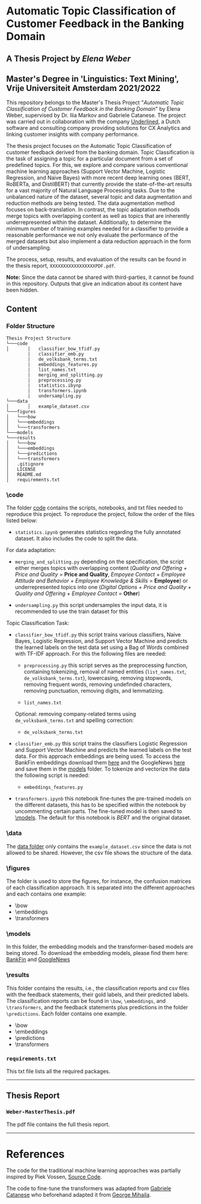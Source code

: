 # Automatic Topic Classification of Customer Feedback in the Banking Domain 

## A Thesis Project by *Elena Weber* 
## Master's Degree in 'Linguistics: Text Mining', Vrije Universiteit Amsterdam 2021/2022

This repository belongs to the Master's Thesis Project "*Automatic Topic Classification of Customer Feedback in the Banking Domain*" by Elena Weber, supervised by Dr. Ilia Markov and Gabriele Catanese. 
The project was carried out in collaboration with the company [Underlined](https://underlined.eu/), a Dutch software and consulting company providing solutions for CX Analytics and linking customer insights with company performance.

The thesis project focuses on the Automatic Topic Classification of customer feedback derived from the banking domain. Topic Classification is the task of assigning a topic for a particular document from a set of predefined topics. For this, we explore and compare various conventional machine learning approaches (Support Vector Machine, Logistic Regression, and Naive Bayes) with more recent deep learning ones (BERT, RoBERTa, and DistilBERT) that currently provide the state-of-the-art results for a vast majority of Natural Language Processing tasks. Due to the unbalanced nature of the dataset, several topic and data augmentation and reduction methods are being tested. The data augmentation method focuses on back-translation. In contrast, the topic adaptation methods merge topics with overlapping content as well as topics that are inherently underrepresented within the dataset. Additionally, to determine the minimum number of training examples needed for a classifier to provide a reasonable performance we not only evaluate the performance of the merged datasets but also implement a data reduction approach in the form of undersampling. 

The process, setup, results, and evaluation of the results can be found in the thesis report, `XXXXXXXXXXXXXXXXXPDF.pdf`. 

**Note:** Since the data cannot be shared with third-parties, it cannot be found in this repository. Outputs that give an indication about its content have been hidden. 

## Content

### Folder Structure 
```
Thesis Project Structure 
└───code
│       |   classifier_bow_tfidf.py
        |   classifier_emb.py
        |   de_volksbank_terms.txt
        |   embeddings_features.py
        |   list_names.txt
        |   merging_and_splitting.py
        |   preprocessing.py
        |   statistics.ibynp
        |   transformers.ipynb
        |   undersampling.py
└───data
│       │   example_dataset.csv 
└───figures
│   └───bow
│   └───embeddings
│   └───transformers
└───models
└───results
│   └───bow
│   └───embeddings
│   └───predictions
│   └───transformers
│   .gitignore
│   LICENSE
│   README.md
│   requirements.txt
```

### \code
The folder [code](https://github.com/cltl-students/Weber_Elena_Automatic_Topic_Classification/tree/main/code) contains the scripts, notebooks, and txt files needed to reproduce this project. 
To reproduce the project, follow the order of the files listed below:

* `statistics.ipynb` generates statistics regarding the fully annotated dataset. It also includes the code to split the data. 

For data adaptation: 
* `merging_and_splitting.py` depending on the specification, the script either merges topics with overlapping content (*Quality and Offering + Price and Quality* = **Price and Quality**, *Empoyee Contact + Employee Attitude and Behavior + Employee Knowledge & Skills* = **Employee**) or underrepresented topics into one (*Digital Options + Price and Quality + Quality and Offering + Employee Contact* = **Other**)

* `undersampling.py` this script undersamples the input data, it is recommended to use the train dataset for this

Topic Classification Task: 
* `classifier_bow_tfidf.py` this script trains various classifiers, Naive Bayes, Logistic Regression, and Support Vector Machine and predicts the learned labels on the test data set using a Bag of Words combined with TF-IDF approach. For this the following files are needed:
    * `preprocessing.py` this script serves as the preprocessing function, containing tokenizing, removal of named entities (`list_names.txt`, `de_volksbank_terms.txt`), lowercasing, removing stopwords, removing frequent words, removing undefinded characters, removing punctuation, removing digits, and lemmatizing. 

   * `list_names.txt` 

    Optional: removing company-related terms using `de_volksbank_terms.txt` and spelling correction:

    * `de_volksbank_terms.txt` 

* `classifier_emb.py` this script trains the classifiers Logistic Regression and Support Vector Machine and predicts the learned labels on the test data. For this approach embeddings are being used. To access the BankFin embeddings download them [here](https://github.com/sid321axn/bank_fin_embedding) and the GoogleNews [here](https://code.google.com/archive/p/word2vec/) and save them in the [models](https://github.com/cltl-students/Weber_Elena_Automatic_Topic_Classification/tree/main/models) folder. To tokenize and vectorize the data the following script is needed: 

    * `embeddings_features.py`

* `transformers.ipynb` this notebook fine-tunes the pre-trained models on the different datasets, this has to be specified within the notebook by uncommenting certain parts. The fine-tuned model is then saved to [\models](https://github.com/cltl-students/Weber_Elena_Automatic_Topic_Classification/tree/main/models). The default for this notebook is *BERT* and the original dataset.

### \data
The [data folder](https://github.com/cltl-students/Weber_Elena_Automatic_Topic_Classification/tree/main/data) only contains the `example_dataset.csv` since the data is not allowed to be shared. However, the csv file shows the structure of the data. 

### \figures
The folder is used to store the figures, for instance, the confusion matrices of each classification approach. It is separated into the different approaches and each contains one example:

* \bow
* \embeddings
* \transformers

### \models
In this folder, the embedding models and the transformer-based models are being stored. To download the embedding models, please find them here: [BankFin](https://github.com/sid321axn/bank_fin_embedding) and [GoogleNews](https://code.google.com/archive/p/word2vec/)

### \results
This folder contains the results, i.e., the classification reports and csv files with the feedback statements, their gold labels, and their predicted labels. The classification reports can be found in `\bow`, `\embeddings`, and `\transformers`, and the feedback statements plus predictions in the folder `\predictions`. Each folder contains one example. 
* \bow
* \embeddings
* \predictions
* \transformers

### `requirements.txt`
This txt file lists all the required packages. 
***

## Thesis Report 
### `Weber-MasterThesis.pdf`
The pdf file contains the full thesis report.
***



# References
The code for the traditional machine learning approaches was partially inspired by Piek Vossen, [Source Code](https://github.com/cltl/ma-hlt-labs/tree/master/lab3.machine_learning).

The code to fine-tune the transformers was adapted from [Gabriele Catanese](https://github.com/cltl-students/catanese_gabriele_text_mining_thesis) who beforehand adapted it from [George Mihaila](https://gmihaila.medium.com/fine-tune-transformers-in-pytorch-using-transformers-57b40450635).
